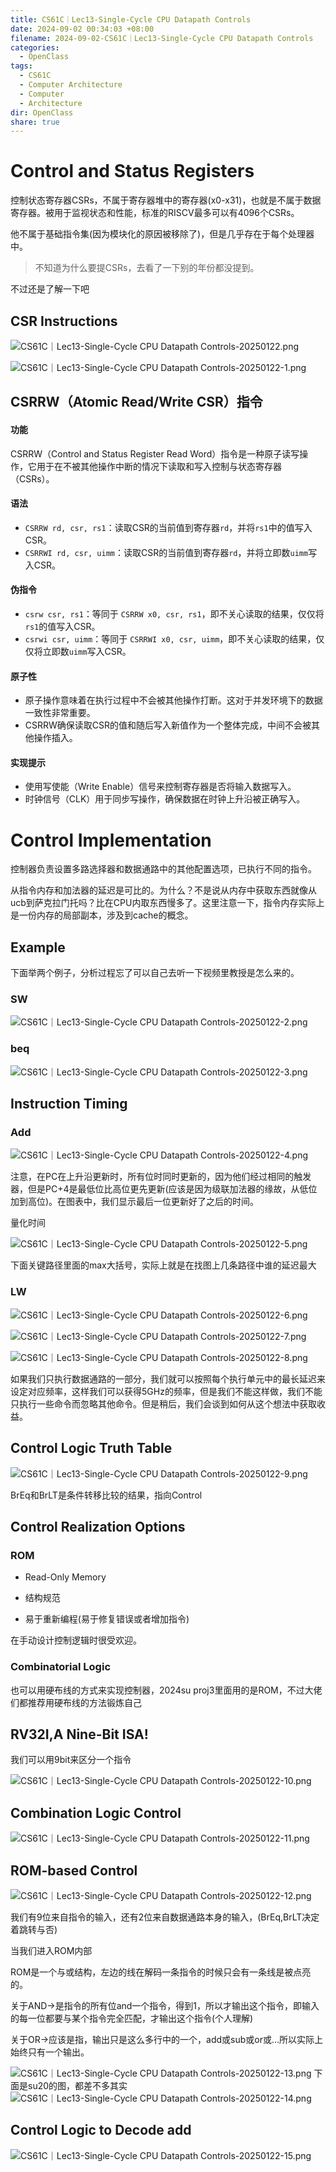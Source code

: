 ```yaml
---
title: CS61C｜Lec13-Single-Cycle CPU Datapath Controls
date: 2024-09-02 00:34:03 +08:00
filename: 2024-09-02-CS61C｜Lec13-Single-Cycle CPU Datapath Controls
categories:
  - OpenClass
tags:
  - CS61C
  - Computer Architecture
  - Computer
  - Architecture
dir: OpenClass
share: true
---
```

# Control and Status Registers

控制状态寄存器CSRs，不属于寄存器堆中的寄存器(x0-x31)，也就是不属于数据寄存器。被用于监视状态和性能，标准的RISCV最多可以有4096个CSRs。

他不属于基础指令集(因为模块化的原因被移除了)，但是几乎存在于每个处理器中。

>不知道为什么要提CSRs，去看了一下别的年份都没提到。

不过还是了解一下吧

## CSR Instructions

![CS61C｜Lec13-Single-Cycle CPU Datapath Controls-20250122.png](../../assets/images/CS61C%EF%BD%9CLec13-Single-Cycle%20CPU%20Datapath%20Controls-20250122.png)

![CS61C｜Lec13-Single-Cycle CPU Datapath Controls-20250122-1.png](../../assets/images/CS61C%EF%BD%9CLec13-Single-Cycle%20CPU%20Datapath%20Controls-20250122-1.png)

## CSRRW（Atomic Read/Write CSR）指令

#### 功能

CSRRW（Control and Status Register Read Word）指令是一种原子读写操作，它用于在不被其他操作中断的情况下读取和写入控制与状态寄存器（CSRs）。

#### 语法

- `CSRRW rd, csr, rs1`：读取CSR的当前值到寄存器`rd`，并将`rs1`中的值写入CSR。
- `CSRRWI rd, csr, uimm`：读取CSR的当前值到寄存器`rd`，并将立即数`uimm`写入CSR。

#### 伪指令

- `csrw csr, rs1`：等同于 `CSRRW x0, csr, rs1`，即不关心读取的结果，仅仅将`rs1`的值写入CSR。
- `csrwi csr, uimm`：等同于 `CSRRWI x0, csr, uimm`，即不关心读取的结果，仅仅将立即数`uimm`写入CSR。

#### 原子性

- 原子操作意味着在执行过程中不会被其他操作打断。这对于并发环境下的数据一致性非常重要。
- CSRRW确保读取CSR的值和随后写入新值作为一个整体完成，中间不会被其他操作插入。

#### 实现提示

- 使用写使能（Write Enable）信号来控制寄存器是否将输入数据写入。
- 时钟信号（CLK）用于同步写操作，确保数据在时钟上升沿被正确写入。

# Control Implementation

控制器负责设置多路选择器和数据通路中的其他配置选项，已执行不同的指令。

从指令内存和加法器的延迟是可比的。为什么？不是说从内存中获取东西就像从ucb到萨克拉门托吗？比在CPU内取东西慢多了。这里注意一下，指令内存实际上是一份内存的局部副本，涉及到cache的概念。

## Example

下面举两个例子，分析过程忘了可以自己去听一下视频里教授是怎么来的。

### SW

![CS61C｜Lec13-Single-Cycle CPU Datapath Controls-20250122-2.png](../../assets/images/CS61C%EF%BD%9CLec13-Single-Cycle%20CPU%20Datapath%20Controls-20250122-2.png)

### beq

![CS61C｜Lec13-Single-Cycle CPU Datapath Controls-20250122-3.png](../../assets/images/CS61C%EF%BD%9CLec13-Single-Cycle%20CPU%20Datapath%20Controls-20250122-3.png)

## Instruction Timing

### Add

![CS61C｜Lec13-Single-Cycle CPU Datapath Controls-20250122-4.png](../../assets/images/CS61C%EF%BD%9CLec13-Single-Cycle%20CPU%20Datapath%20Controls-20250122-4.png)

注意，在PC在上升沿更新时，所有位时同时更新的，因为他们经过相同的触发器，但是PC+4是最低位比高位更先更新(应该是因为级联加法器的缘故，从低位加到高位)。在图表中，我们显示最后一位更新好了之后的时间。

量化时间

![CS61C｜Lec13-Single-Cycle CPU Datapath Controls-20250122-5.png](../../assets/images/CS61C%EF%BD%9CLec13-Single-Cycle%20CPU%20Datapath%20Controls-20250122-5.png)

下面关键路径里面的max大括号，实际上就是在找图上几条路径中谁的延迟最大
### LW

![CS61C｜Lec13-Single-Cycle CPU Datapath Controls-20250122-6.png](../../assets/images/CS61C%EF%BD%9CLec13-Single-Cycle%20CPU%20Datapath%20Controls-20250122-6.png)

![CS61C｜Lec13-Single-Cycle CPU Datapath Controls-20250122-7.png](../../assets/images/CS61C%EF%BD%9CLec13-Single-Cycle%20CPU%20Datapath%20Controls-20250122-7.png)

![CS61C｜Lec13-Single-Cycle CPU Datapath Controls-20250122-8.png](../../assets/images/CS61C%EF%BD%9CLec13-Single-Cycle%20CPU%20Datapath%20Controls-20250122-8.png)

如果我们只执行数据通路的一部分，我们就可以按照每个执行单元中的最长延迟来设定对应频率，这样我们可以获得5GHz的频率，但是我们不能这样做，我们不能只执行一些命令而忽略其他命令。但是稍后，我们会谈到如何从这个想法中获取收益。


## Control Logic Truth Table

![CS61C｜Lec13-Single-Cycle CPU Datapath Controls-20250122-9.png](../../assets/images/CS61C%EF%BD%9CLec13-Single-Cycle%20CPU%20Datapath%20Controls-20250122-9.png)

BrEq和BrLT是条件转移比较的结果，指向Control

## Control Realization Options

### ROM

- Read-Only Memory

- 结构规范

- 易于重新编程(易于修复错误或者增加指令)

在手动设计控制逻辑时很受欢迎。

### Combinatorial Logic

也可以用硬布线的方式来实现控制器，2024su proj3里面用的是ROM，不过大佬们都推荐用硬布线的方法锻炼自己

## RV32I,A Nine-Bit ISA!

我们可以用9bit来区分一个指令

![CS61C｜Lec13-Single-Cycle CPU Datapath Controls-20250122-10.png](../../assets/images/CS61C%EF%BD%9CLec13-Single-Cycle%20CPU%20Datapath%20Controls-20250122-10.png)

## Combination Logic Control

![CS61C｜Lec13-Single-Cycle CPU Datapath Controls-20250122-11.png](../../assets/images/CS61C%EF%BD%9CLec13-Single-Cycle%20CPU%20Datapath%20Controls-20250122-11.png)
## ROM-based Control

![CS61C｜Lec13-Single-Cycle CPU Datapath Controls-20250122-12.png](../../assets/images/CS61C%EF%BD%9CLec13-Single-Cycle%20CPU%20Datapath%20Controls-20250122-12.png)

我们有9位来自指令的输入，还有2位来自数据通路本身的输入，(BrEq,BrLT决定着跳转与否)

当我们进入ROM内部

ROM是一个与或结构，左边的线在解码一条指令的时候只会有一条线是被点亮的。

关于AND->是指令的所有位and一个指令，得到1，所以才输出这个指令，即输入的每一位都要与某个指令完全匹配，才输出这个指令(个人理解)

关于OR->应该是指，输出只是这么多行中的一个，add或sub或or或...所以实际上始终只有一个输出。

![CS61C｜Lec13-Single-Cycle CPU Datapath Controls-20250122-13.png](../../assets/images/CS61C%EF%BD%9CLec13-Single-Cycle%20CPU%20Datapath%20Controls-20250122-13.png)
下面是su20的图，都差不多其实
![CS61C｜Lec13-Single-Cycle CPU Datapath Controls-20250122-14.png](../../assets/images/CS61C%EF%BD%9CLec13-Single-Cycle%20CPU%20Datapath%20Controls-20250122-14.png)

## Control Logic to Decode add

![CS61C｜Lec13-Single-Cycle CPU Datapath Controls-20250122-15.png](../../assets/images/CS61C%EF%BD%9CLec13-Single-Cycle%20CPU%20Datapath%20Controls-20250122-15.png)

